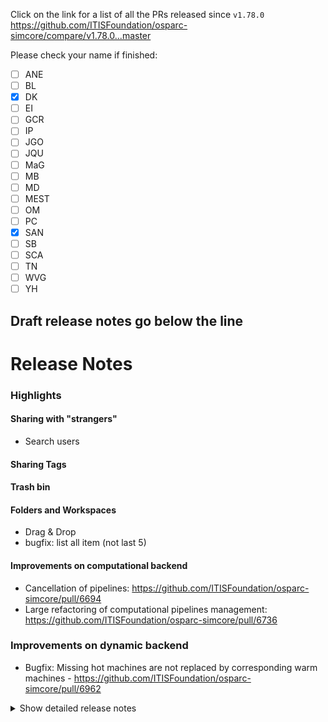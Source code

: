 Click on the link for a list of all the PRs released since `v1.78.0`
https://github.com/ITISFoundation/osparc-simcore/compare/v1.78.0...master

Please check your name if finished:
- [ ] ANE
- [ ] BL
- [x] DK
- [ ] EI
- [ ] GCR
- [ ] IP
- [ ] JGO
- [ ] JQU
- [ ] MaG
- [ ] MB
- [ ] MD
- [ ] MEST
- [ ] OM
- [ ] PC
- [X] SAN
- [ ] SB
- [ ] SCA
- [ ] TN
- [ ] WVG
- [ ] YH

**Draft release notes go below the line**
---
# Release Notes
### Highlights

#### Sharing with "strangers"
- Search users

#### Sharing Tags

#### Trash bin

#### Folders and Workspaces
- Drag & Drop
- bugfix: list all item (not last 5)

#### Improvements on computational backend
- Cancellation of pipelines: https://github.com/ITISFoundation/osparc-simcore/pull/6694
- Large refactoring of computational pipelines management: https://github.com/ITISFoundation/osparc-simcore/pull/6736

### Improvements on dynamic backend
- Bugfix: Missing hot machines are not replaced by corresponding warm machines - https://github.com/ITISFoundation/osparc-simcore/pull/6962

<details>
<summary>Show detailed release notes</summary>

## What's Changed
* 🎨 Tracing: Add more autoinstrumentation, enhance `setup_tracing()` - DON'T DELETE PR BRANCH by @mrnicegyu11 in https://github.com/ITISFoundation/osparc-simcore/pull/6561
* ♻️ Using iso timedelta in settings by @GitHK in https://github.com/ITISFoundation/osparc-simcore/pull/6656
* 🔨Cluster monitoring script: update due to latest changes in osparc-config by @sanderegg in https://github.com/ITISFoundation/osparc-simcore/pull/6672
* 🎨 [Frontend] Highlight workbench elements by @odeimaiz in https://github.com/ITISFoundation/osparc-simcore/pull/6670
* ♻️ Enhanced groups/organizations web-api specs and validation  🚨 by @pcrespov in https://github.com/ITISFoundation/osparc-simcore/pull/6640
* 🎨 [Frontend] Improve Notification texts and Bell's UX by @odeimaiz in https://github.com/ITISFoundation/osparc-simcore/pull/6661
* 🐛 do not send bps metrics where they are less than 1 by @GitHK in https://github.com/ITISFoundation/osparc-simcore/pull/6634
* ♻️ increase timeout on VTK E2E test by @matusdrobuliak66 in https://github.com/ITISFoundation/osparc-simcore/pull/6677
* 🎨 [Frontend] UX: Organization member's management by @odeimaiz in https://github.com/ITISFoundation/osparc-simcore/pull/6676
* 🎨🐛 [Frontend] Notifications: disable unknown resources by @odeimaiz in https://github.com/ITISFoundation/osparc-simcore/pull/6679
* 🎨 [Frontend] Meaningful captions on Confirmation windows by @odeimaiz in https://github.com/ITISFoundation/osparc-simcore/pull/6680
* 🎨 [Frontend] Rephrase sharing messages by @odeimaiz in https://github.com/ITISFoundation/osparc-simcore/pull/6683
* 🐛 [Frontend] Highlight default Pricing Unit by @odeimaiz in https://github.com/ITISFoundation/osparc-simcore/pull/6685
* 🐛 Refactor storage setup functions to avoid errors by @GitHK in https://github.com/ITISFoundation/osparc-simcore/pull/6686
* ♻️ tracing can be disabled on all services by @GitHK in https://github.com/ITISFoundation/osparc-simcore/pull/6682
* ✨ Trash folders by @pcrespov in https://github.com/ITISFoundation/osparc-simcore/pull/6642
* 🎨 [Frontend] Enhance: syncing tree by @odeimaiz in https://github.com/ITISFoundation/osparc-simcore/pull/6687
* ✨Computational backend: persist cancellation request by @sanderegg in https://github.com/ITISFoundation/osparc-simcore/pull/6694
* ♻️ refactor project listing DB function (🚨  We no longer list projects that do not have a product assigned) by @matusdrobuliak66 in https://github.com/ITISFoundation/osparc-simcore/pull/6692
* 🎨 [Frontend] UX: New Workspace and New Organization by @odeimaiz in https://github.com/ITISFoundation/osparc-simcore/pull/6699
* ♻️ Migrates folders and workspaces repositories to asyncpg by @pcrespov in https://github.com/ITISFoundation/osparc-simcore/pull/6688
* 🔨 Fix: e2e Performance Tests in CI by @pcrespov in https://github.com/ITISFoundation/osparc-simcore/pull/6707
* ✅ Extends test_EC2_INSTANCES_ALLOWED_TYPES_empty_not_allowed by @pcrespov in https://github.com/ITISFoundation/osparc-simcore/pull/6705
* ✨ introduce folder full search by @matusdrobuliak66 in https://github.com/ITISFoundation/osparc-simcore/pull/6703
* 🎨Maintenance: make redis client use the client name to ease debugging by @sanderegg in https://github.com/ITISFoundation/osparc-simcore/pull/6700
* 🎨 [Frontend] Make the Light Theme less white by @odeimaiz in https://github.com/ITISFoundation/osparc-simcore/pull/6681
* 🐛 folder full search adding text query parameter by @matusdrobuliak66 in https://github.com/ITISFoundation/osparc-simcore/pull/6716
* ✨ [Frontend] Enh: ``:search`` also ``/folders`` by @odeimaiz in https://github.com/ITISFoundation/osparc-simcore/pull/6713
* 🎨🐛 Enh/fix: frontend knows about ``trashedAt`` by @odeimaiz in https://github.com/ITISFoundation/osparc-simcore/pull/6717
* 🐛 [Frontend] TIP: New plan after creating its template by @odeimaiz in https://github.com/ITISFoundation/osparc-simcore/pull/6710
* 🐛 Fix listing folders in workspace by @matusdrobuliak66 in https://github.com/ITISFoundation/osparc-simcore/pull/6718
* ✨ instrument (opentelemetry) httpx clients by @bisgaard-itis in https://github.com/ITISFoundation/osparc-simcore/pull/6715
* 🎨 [Frontend] UX: Create Study from Template by @odeimaiz in https://github.com/ITISFoundation/osparc-simcore/pull/6706
* 🎨Computation backend: refactor director-v2 internal computational scheduler to be less resource heavy by @sanderegg in https://github.com/ITISFoundation/osparc-simcore/pull/6696
* 🎨 Adding tracing to `agent` and `dynamic-sidecar` (🏗️ DEVOPS) by @GitHK in https://github.com/ITISFoundation/osparc-simcore/pull/6691
* 🎨 [Frontend] Enh: Tag management by @odeimaiz in https://github.com/ITISFoundation/osparc-simcore/pull/6720
* 🐛 Fix healthcheck in api-server by @bisgaard-itis in https://github.com/ITISFoundation/osparc-simcore/pull/6662
* ✨ add project tags to RUT listing/export by @matusdrobuliak66 in https://github.com/ITISFoundation/osparc-simcore/pull/6722
* ✨ [Frontend] Feature: Announcement generator by @odeimaiz in https://github.com/ITISFoundation/osparc-simcore/pull/6723
* 🐛 [e2e-playwright] Fix tests by @odeimaiz in https://github.com/ITISFoundation/osparc-simcore/pull/6731
* 🐛 [e2e-playwright] Fix tests, 2nd attempt by @odeimaiz in https://github.com/ITISFoundation/osparc-simcore/pull/6735
* ✨Computational backend: refactoring of dv-2 computational scheduler (Part 2) by @sanderegg in https://github.com/ITISFoundation/osparc-simcore/pull/6711
* 🎨 Improving E2E tests: `expected_service_running` by @matusdrobuliak66 in https://github.com/ITISFoundation/osparc-simcore/pull/6739
* 🐛 adding missing db insert field by @matusdrobuliak66 in https://github.com/ITISFoundation/osparc-simcore/pull/6742
* 🎨 adding `asyncpg` to director-v2 by @matusdrobuliak66 in https://github.com/ITISFoundation/osparc-simcore/pull/6746
* Bump codecov/codecov-action from 4.6.0 to 5.0.2 by @dependabot in https://github.com/ITISFoundation/osparc-simcore/pull/6749
* 🎨 web-server api: ordering parameters and simplified openapi specs for complex query parameters by @pcrespov in https://github.com/ITISFoundation/osparc-simcore/pull/6737
* 🐛 [e2e] Fix tests, 3rd attempt by @odeimaiz in https://github.com/ITISFoundation/osparc-simcore/pull/6740
* ♻️⬆️ Migrating director service to fastapi ⚠️ 🚨 by @pcrespov in https://github.com/ITISFoundation/osparc-simcore/pull/6657
* Fixed broken cMIS export when service description was missing by @GitHK in https://github.com/ITISFoundation/osparc-simcore/pull/6748
* ✨ [Frontend] Tester Center by @odeimaiz in https://github.com/ITISFoundation/osparc-simcore/pull/6745
* 🎨 [Frontend] Enh: Support multiple announcements by @odeimaiz in https://github.com/ITISFoundation/osparc-simcore/pull/6729
* ♻️ improving e2e tests (socketio reconnect) by @matusdrobuliak66 in https://github.com/ITISFoundation/osparc-simcore/pull/6759
* 🎨 [Frontend] Check all linked nodes exist before loading Study by @odeimaiz in https://github.com/ITISFoundation/osparc-simcore/pull/6762
* 🎨 [e2e][Frontend] Folders and Workspaces related test-ids by @odeimaiz in https://github.com/ITISFoundation/osparc-simcore/pull/6766
* ♻️Director-v0: add setting to control concurrency in client to docker registry by @sanderegg in https://github.com/ITISFoundation/osparc-simcore/pull/6768
* ♻️ OpenTelemetry Enhancements: Filter out healthchecks, add catalog internals instrumentation by @mrnicegyu11 in https://github.com/ITISFoundation/osparc-simcore/pull/6752
* ⚗️ ♻️ improving e2e tests (adding structure for additional CI tests) by @matusdrobuliak66 in https://github.com/ITISFoundation/osparc-simcore/pull/6765
* 🐛 [e2e] Study Options: Open button by @odeimaiz in https://github.com/ITISFoundation/osparc-simcore/pull/6775
* Bump cross-spawn from 7.0.3 to 7.0.5 in /tests/e2e in the npm_and_yarn group across 1 directory by @dependabot in https://github.com/ITISFoundation/osparc-simcore/pull/6743
* ⬆️ Pydantic v2 migration by @sanderegg in https://github.com/ITISFoundation/osparc-simcore/pull/6578
* 📝 `services.md`: autodocs openapi specs and images for each service  by @pcrespov in https://github.com/ITISFoundation/osparc-simcore/pull/6779
* 🐛 Fix Redis DSN scheme generation by @giancarloromeo in https://github.com/ITISFoundation/osparc-simcore/pull/6790
* 🐛 Fixed flaky tests in  services/dynamic-sidecar/tests/unit/test_modules_outputs_event_filter.py by @GitHK in https://github.com/ITISFoundation/osparc-simcore/pull/6795
* 🐛 Use list instead of set when building the expected result by @giancarloromeo in https://github.com/ITISFoundation/osparc-simcore/pull/6796
* 🎨 [Frontend] Sort folders alphabetically by @odeimaiz in https://github.com/ITISFoundation/osparc-simcore/pull/6794
* 🐛🎨♻️Director-v0: improve registry caching by @sanderegg in https://github.com/ITISFoundation/osparc-simcore/pull/6799
* 🐛 Fix OpenTelemetry endpoint URL creation by @giancarloromeo in https://github.com/ITISFoundation/osparc-simcore/pull/6802
* 🐛Director-V0: Legacy services expect Postgres Endpoint as host:port by @sanderegg in https://github.com/ITISFoundation/osparc-simcore/pull/6811
* 🐛 Fix `CLUSTERS_KEEPER_TASK_INTERVAL` env var by @giancarloromeo in https://github.com/ITISFoundation/osparc-simcore/pull/6812
* ⬆️♻️  Fixes openapi specs generators and drops `openapi-core` dependencies by @pcrespov in https://github.com/ITISFoundation/osparc-simcore/pull/6787
* 🐛 [e2e] _open_with_resources by @odeimaiz in https://github.com/ITISFoundation/osparc-simcore/pull/6809
* ✨ Trash workspaces by @pcrespov in https://github.com/ITISFoundation/osparc-simcore/pull/6690
* ✨ [Frontend] Keep console errors by @odeimaiz in https://github.com/ITISFoundation/osparc-simcore/pull/6816
* 🐛Pydantic V2: interpretation of "None" changed by @sanderegg in https://github.com/ITISFoundation/osparc-simcore/pull/6820
* ✨Director-v0: added background task that pre-builds the registry cache by @sanderegg in https://github.com/ITISFoundation/osparc-simcore/pull/6814
* 🎨🔨 Improve workflow for performance tests by @bisgaard-itis in https://github.com/ITISFoundation/osparc-simcore/pull/6815
* 🐛 Fixed issue with serialisation of docker specs by @GitHK in https://github.com/ITISFoundation/osparc-simcore/pull/6819
* 🐛 Fix URL serialization in `/invitations:extract` endpoint by @giancarloromeo in https://github.com/ITISFoundation/osparc-simcore/pull/6808
* 🐛 Fix Color serialization in Pydantic v2 by @giancarloromeo in https://github.com/ITISFoundation/osparc-simcore/pull/6821
* 🐛 [Frontend] Studies: list more than 5 studies in folder by @odeimaiz in https://github.com/ITISFoundation/osparc-simcore/pull/6813
* Bump codecov/codecov-action from 4.5.0 to 5.0.7 by @dependabot in https://github.com/ITISFoundation/osparc-simcore/pull/6826
* ♻️✨ [Frontend] Enh: model Groups and Users. And their Store by @odeimaiz in https://github.com/ITISFoundation/osparc-simcore/pull/6769
* 🐛 Fixes OrderBy serialization error in pydanticv2 by @pcrespov in https://github.com/ITISFoundation/osparc-simcore/pull/6828
* 🎨 Serialize Colors as HEX by @giancarloromeo in https://github.com/ITISFoundation/osparc-simcore/pull/6839
* ⬆️ Maintenance: bump all dependencies for `dynamic-scheduler` service by @GitHK in https://github.com/ITISFoundation/osparc-simcore/pull/6842
* 🎨 Allow to have multiple consumers for the same queue in 1 application and allow to optionally define queue name by @sanderegg in https://github.com/ITISFoundation/osparc-simcore/pull/6838
* ♻️ `aiohttp` deprecation: Using `web.json_response` to return `2XX` responses instead of raising `HttpException` by @pcrespov in https://github.com/ITISFoundation/osparc-simcore/pull/6829
* ⬆️ Maintenance: bump all dependencies for `agent` service by @GitHK in https://github.com/ITISFoundation/osparc-simcore/pull/6840
* Bump astral-sh/setup-uv from 3 to 4 by @dependabot in https://github.com/ITISFoundation/osparc-simcore/pull/6825
* ⬆️ Maintenance: bump all dependencies for `dynamic-sidecar` service by @GitHK in https://github.com/ITISFoundation/osparc-simcore/pull/6841
* 🎨  webserver's trash flag by @pcrespov in https://github.com/ITISFoundation/osparc-simcore/pull/6850
* 🐛 [Frontend] pydanticV2: Decimals are now Strings by @odeimaiz in https://github.com/ITISFoundation/osparc-simcore/pull/6853
* ⬆️ Maintenance: upgrades `invitations` service requirements by @pcrespov in https://github.com/ITISFoundation/osparc-simcore/pull/6847
* 🎨  api-server's LogStreamerRegistionConflictError not logged as a server error anymore by @pcrespov in https://github.com/ITISFoundation/osparc-simcore/pull/6856
* ♻️ Update `PROJECTS_INACTIVITY_INTERVAL` env var format by @giancarloromeo in https://github.com/ITISFoundation/osparc-simcore/pull/6797
* 🐛 Fix `*Url`s serialization by @giancarloromeo in https://github.com/ITISFoundation/osparc-simcore/pull/6852
* 🎨 web-api: Simpler error models and auto-generated errors in OAS by @pcrespov in https://github.com/ITISFoundation/osparc-simcore/pull/6855
* ⬆️ Maintenance: upgrades `payments` service requirements by @pcrespov in https://github.com/ITISFoundation/osparc-simcore/pull/6848
* 🎨 Enables trash in web-api by @pcrespov in https://github.com/ITISFoundation/osparc-simcore/pull/6861
* ⬆️ Upgrades deprecated pydantic calls repo-wide by @pcrespov in https://github.com/ITISFoundation/osparc-simcore/pull/6864
* ✨ [Frontend] Trash bin by @odeimaiz in https://github.com/ITISFoundation/osparc-simcore/pull/6590
* 🎨 web-server: exception handling framework by @pcrespov in https://github.com/ITISFoundation/osparc-simcore/pull/6655
* ♻️ Remove deprecated `from_orm` method (Pydantic v2) by @giancarloromeo in https://github.com/ITISFoundation/osparc-simcore/pull/6869
* 🎨Computational backend: DV-2 computational scheduler becomes replicable (🗃️🚨) by @sanderegg in https://github.com/ITISFoundation/osparc-simcore/pull/6736
* ✨ [Frontend] VIP Market PoC by @odeimaiz in https://github.com/ITISFoundation/osparc-simcore/pull/6862
* ✨ introduce search parameter to the listing workspaces by @matusdrobuliak66 in https://github.com/ITISFoundation/osparc-simcore/pull/6872
* ♻️Pydantic V2 and SQLAlchemy warning fixes by @sanderegg in https://github.com/ITISFoundation/osparc-simcore/pull/6877
* ♻️ Maintenance: removing/adding EFS env vars :warning:  by @matusdrobuliak66 in https://github.com/ITISFoundation/osparc-simcore/pull/6837
* 🐛 fix github ci by @matusdrobuliak66 in https://github.com/ITISFoundation/osparc-simcore/pull/6892
* 🎨 moving folders to workspaces by @matusdrobuliak66 in https://github.com/ITISFoundation/osparc-simcore/pull/6851
* 🎨 [Frontend] Show support email in About window by @odeimaiz in https://github.com/ITISFoundation/osparc-simcore/pull/6890
* 💣 Remove osparc-gateway-server and clusters endpoints by @sanderegg in https://github.com/ITISFoundation/osparc-simcore/pull/6881
* ♻️ refactor RUT to use new transactional context by @matusdrobuliak66 in https://github.com/ITISFoundation/osparc-simcore/pull/6874
* ✨Adding dynamic services monitoring dashboard (⚠️devops) by @GitHK in https://github.com/ITISFoundation/osparc-simcore/pull/6784
* 🐛🎨 [Frontend] Various bug fixes: new tag from Study, Checkpoint viewer, Leave study message by @odeimaiz in https://github.com/ITISFoundation/osparc-simcore/pull/6878
* 🎨 [Frontend] Study name to Tab by @odeimaiz in https://github.com/ITISFoundation/osparc-simcore/pull/6888
* 🐛 Fix Decimal serialization by @giancarloromeo in https://github.com/ITISFoundation/osparc-simcore/pull/6854
* 🔒️ Remove sensitive data from logs by @giancarloromeo in https://github.com/ITISFoundation/osparc-simcore/pull/6905
* ✨ [Frontend] listen to iframe messages PoC by @odeimaiz in https://github.com/ITISFoundation/osparc-simcore/pull/6884
* 🐛 Making dy-sidecar start faster when volumes contain data by @GitHK in https://github.com/ITISFoundation/osparc-simcore/pull/6886
* ♻️ adjust rclone defaults ⚠️ by @GitHK in https://github.com/ITISFoundation/osparc-simcore/pull/6885
* 🎨 adding new scheduling mode to dynamic-scheduler ⚠️ by @GitHK in https://github.com/ITISFoundation/osparc-simcore/pull/6889
* ⬆️♻️ Updates pydantic repo-wide to the same version and fixes new issues in all services by @pcrespov in https://github.com/ITISFoundation/osparc-simcore/pull/6882
* 🐛 [Frontend] Fix: Move folder to a different workspace and subfolder by @odeimaiz in https://github.com/ITISFoundation/osparc-simcore/pull/6903
* ✨ Introduce vip models pricing 1 of 2 parts by @matusdrobuliak66 in https://github.com/ITISFoundation/osparc-simcore/pull/6897
* 🎨 Tracing: instrument logs and ensure traces are propagated through `asyncio.Queue`s by @bisgaard-itis in https://github.com/ITISFoundation/osparc-simcore/pull/6857
* 🐛 ensure backwards compatibility of api server by @bisgaard-itis in https://github.com/ITISFoundation/osparc-simcore/pull/6866
* ⬆️Upgrade dask related libraries and services (⚠️🚨) by @sanderegg in https://github.com/ITISFoundation/osparc-simcore/pull/6873
* 🐛 ensure api spec ci jobs only run during prs by @bisgaard-itis in https://github.com/ITISFoundation/osparc-simcore/pull/6912
* ✨ web-api: user's privacy settings by @pcrespov in https://github.com/ITISFoundation/osparc-simcore/pull/6904
* ⬆️Full upgrade autoscaling/clusters-keeper by @sanderegg in https://github.com/ITISFoundation/osparc-simcore/pull/6915
* ⚗️CI: Separate image building of frontend by @sanderegg in https://github.com/ITISFoundation/osparc-simcore/pull/6918
* ⚗️ remove api checks from system tests by @bisgaard-itis in https://github.com/ITISFoundation/osparc-simcore/pull/6920
* ♻️ redirect `list_dynamic_services` via dynamic-scheduler by @GitHK in https://github.com/ITISFoundation/osparc-simcore/pull/6893
* ⬆️ Maintenance: upgrades `catalog` service requirements by @pcrespov in https://github.com/ITISFoundation/osparc-simcore/pull/6846
* ✨ [Frontend] Username and Privacy settings by @odeimaiz in https://github.com/ITISFoundation/osparc-simcore/pull/6916
* 🎨 [Frontend] Friendlier logger by @odeimaiz in https://github.com/ITISFoundation/osparc-simcore/pull/6907
* ♻️ Add startup logs to RUT by @matusdrobuliak66 in https://github.com/ITISFoundation/osparc-simcore/pull/6921
* 🎨 ensure job runs also if not in pr by @bisgaard-itis in https://github.com/ITISFoundation/osparc-simcore/pull/6923
* 🐛 Fix incorrect logic determining api-check github job by @bisgaard-itis in https://github.com/ITISFoundation/osparc-simcore/pull/6925
* 🐛 Fix failing opentelemetry unit test by @matusdrobuliak66 in https://github.com/ITISFoundation/osparc-simcore/pull/6927
* ♻️ RUT: add pricing plan `LICENSE` type 🗃️ by @matusdrobuliak66 in https://github.com/ITISFoundation/osparc-simcore/pull/6922
* ♻️ refactor github workflow file by @bisgaard-itis in https://github.com/ITISFoundation/osparc-simcore/pull/6926
* ♻️ Refactor API-keys service by @giancarloromeo in https://github.com/ITISFoundation/osparc-simcore/pull/6843
* ⬆️ upgrade api-server dependencies by @bisgaard-itis in https://github.com/ITISFoundation/osparc-simcore/pull/6860
* 🐛 [Frontend] Fix: e2e-portal's browser doesn't support ``replaceAll`` by @odeimaiz in https://github.com/ITISFoundation/osparc-simcore/pull/6932
* 🐛 Fix list jobs issue which occurred when upgrade api server dependencies by @bisgaard-itis in https://github.com/ITISFoundation/osparc-simcore/pull/6933
* ✨♻️ webserver: refactored groups plugin and new user privacy compliance by @pcrespov in https://github.com/ITISFoundation/osparc-simcore/pull/6917
* ♻️ exposing `dynamic-scheduler` interface by default  on `/dynamic-scheduler/` by @GitHK in https://github.com/ITISFoundation/osparc-simcore/pull/6906
* ✨ introduce `licensed_items_purchases` endpoints 🗃️ by @matusdrobuliak66 in https://github.com/ITISFoundation/osparc-simcore/pull/6928
* 🎨 [Frontend] Enh: users are identified by username by @odeimaiz in https://github.com/ITISFoundation/osparc-simcore/pull/6934
* 🐛 Fixes web-api: issues on groups entrypoints by @pcrespov in https://github.com/ITISFoundation/osparc-simcore/pull/6939
* 🐛Fix opentelemetry detach bug by @bisgaard-itis in https://github.com/ITISFoundation/osparc-simcore/pull/6941
* 🎨 [Frontend] Connect Anatomical modes to Licensed items by @odeimaiz in https://github.com/ITISFoundation/osparc-simcore/pull/6911
* ✨Autoscaling: scale down while in use 🚨 by @sanderegg in https://github.com/ITISFoundation/osparc-simcore/pull/6898
* ✨ introduce webserver rpc endpoints for licenses by @matusdrobuliak66 in https://github.com/ITISFoundation/osparc-simcore/pull/6946
* 🐛♻️ web-api: fixes adding group member by user-name and some cleanup by @pcrespov in https://github.com/ITISFoundation/osparc-simcore/pull/6940
* 🐛Autoscaling: Fixes return value of Docker node activation by @sanderegg in https://github.com/ITISFoundation/osparc-simcore/pull/6953
* 🎨 [Frontend] Avatar for users with hidden email by @odeimaiz in https://github.com/ITISFoundation/osparc-simcore/pull/6952
* 🐛 Fix issue with sending metrics that are None to Prometheus by @GitHK in https://github.com/ITISFoundation/osparc-simcore/pull/6951
* 🎨 E2E TIP test: use default timeout 30 seconds by @matusdrobuliak66 in https://github.com/ITISFoundation/osparc-simcore/pull/6956
* ♻️ Clean deprecated (Pydantic v2) by @giancarloromeo in https://github.com/ITISFoundation/osparc-simcore/pull/6955
* 🎨 [Frontend] Multiselect data by @odeimaiz in https://github.com/ITISFoundation/osparc-simcore/pull/6896
* ✨ Expose `/licensed-items` endpoint in api server by @bisgaard-itis in https://github.com/ITISFoundation/osparc-simcore/pull/6958
* 🐛 Fix deletion of files in folders by @giancarloromeo in https://github.com/ITISFoundation/osparc-simcore/pull/6935
* 🐛Autoscaling: Warm buffers do not replace hot buffers by @sanderegg in https://github.com/ITISFoundation/osparc-simcore/pull/6962
* ✨ [Frontend] Drag&Drop: Projects and Folders by @odeimaiz in https://github.com/ITISFoundation/osparc-simcore/pull/6957
* 🎨 [Frontend] Expose tags in Usage table by @odeimaiz in https://github.com/ITISFoundation/osparc-simcore/pull/6961
* 🐛 Update state when patching node by @giancarloromeo in https://github.com/ITISFoundation/osparc-simcore/pull/6970
* 🐛🎨 [Frontend] Fix: Filter and focus Service Catalog items by @odeimaiz in https://github.com/ITISFoundation/osparc-simcore/pull/6969
* ♻️ rerouted `update projects networks` via `dynamic-scheduler` by @GitHK in https://github.com/ITISFoundation/osparc-simcore/pull/6945
* ♻️  web-server: Refactor `users` domain  for improved layer separation and upgrading to asyncpg by @pcrespov in https://github.com/ITISFoundation/osparc-simcore/pull/6937
* ♻️ Containers are also removed via agent when the dynamic-sidecar is stopped (⚠️ devops) by @GitHK in https://github.com/ITISFoundation/osparc-simcore/pull/6924
* ♻️ Redirecting `inputs retrieval` via `dynamic-scheduler` ⚠️ by @GitHK in https://github.com/ITISFoundation/osparc-simcore/pull/6908
* ♻️ reroute `user services restart` via `dynamic-scheduler` by @GitHK in https://github.com/ITISFoundation/osparc-simcore/pull/6943
* 🎨 [Frontend] Enh Drag&Drop: Drop on Trash by @odeimaiz in https://github.com/ITISFoundation/osparc-simcore/pull/6972
* ♻️Computation backend: clean comp_tasks DB (🗃️) by @sanderegg in https://github.com/ITISFoundation/osparc-simcore/pull/6968
* 🐛 Update webserver's swagger ui by @bisgaard-itis in https://github.com/ITISFoundation/osparc-simcore/pull/6971
* ✨ Introduce license item checkout & release functionality (🗃️) by @matusdrobuliak66 in https://github.com/ITISFoundation/osparc-simcore/pull/6960
* 🎨 add `license_key` field (🗃️) by @matusdrobuliak66 in https://github.com/ITISFoundation/osparc-simcore/pull/6978
* 🐛 add `ProjectInvalidRightsError` to folders exception handling by @matusdrobuliak66 in https://github.com/ITISFoundation/osparc-simcore/pull/6979
* 🐛 Sync nodes when patching by @giancarloromeo in https://github.com/ITISFoundation/osparc-simcore/pull/6973
* 🎨 expose `service_run_id` as an env var for both comp and new style dynamic services by @GitHK in https://github.com/ITISFoundation/osparc-simcore/pull/6942
* 🎨 release license seats on issues by @matusdrobuliak66 in https://github.com/ITISFoundation/osparc-simcore/pull/6980
* ♻️ reroute `get project inactivity` via `dynamic-scheduler` by @GitHK in https://github.com/ITISFoundation/osparc-simcore/pull/6949
* 🐛 Fix pagination for empty chunks by @giancarloromeo in https://github.com/ITISFoundation/osparc-simcore/pull/6985
* ✨ Get and search users applying privacy settings 🗃️ by @pcrespov in https://github.com/ITISFoundation/osparc-simcore/pull/6966
* Fix Pydantic serialization warnings by @giancarloromeo in https://github.com/ITISFoundation/osparc-simcore/pull/6992
* 🎨 expose listing license checkouts for frontend by @matusdrobuliak66 in https://github.com/ITISFoundation/osparc-simcore/pull/6987
* 🐛 Fixed issue with query params validation in `dynamic-scheduler` by @GitHK in https://github.com/ITISFoundation/osparc-simcore/pull/6989
* ✨ [Frontend] Search users for sharing by @odeimaiz in https://github.com/ITISFoundation/osparc-simcore/pull/6974
* 🐛 Database: added comp_tasks submit column back for legacy services (🗃️) by @sanderegg in https://github.com/ITISFoundation/osparc-simcore/pull/7003
* 🐛 [Frontend] bugfix: open folder after deleting file by @odeimaiz in https://github.com/ITISFoundation/osparc-simcore/pull/6997
* 🐛 [Frontend] Fix: Drop on folder card by @odeimaiz in https://github.com/ITISFoundation/osparc-simcore/pull/6977
* ⬆️Maintenance: Upgrade CI UV action and UV to 0.5.x by @sanderegg in https://github.com/ITISFoundation/osparc-simcore/pull/7006
* ✨ web-api: share tags by @pcrespov in https://github.com/ITISFoundation/osparc-simcore/pull/6998
* 🐛 unarchiving_utils are now based on 7zip cli by @GitHK in https://github.com/ITISFoundation/osparc-simcore/pull/6959
* 🎨🐛 web-api: projects search can query filters and fixes on projects repo by @pcrespov in https://github.com/ITISFoundation/osparc-simcore/pull/7004
* 🐛 fixes unhandled access-rights exception in `projects` by @pcrespov in https://github.com/ITISFoundation/osparc-simcore/pull/7012
* ✨Infra: Build for arm64 by @sanderegg in https://github.com/ITISFoundation/osparc-simcore/pull/6984
* ♻️Maintenance: Refactoring of redis client structure by @sanderegg in https://github.com/ITISFoundation/osparc-simcore/pull/7015
* ♻️🐛 [Frontend] update trashed calls by @odeimaiz in https://github.com/ITISFoundation/osparc-simcore/pull/7014
* 🐛 efs - deletion of data run in executor by @matusdrobuliak66 in https://github.com/ITISFoundation/osparc-simcore/pull/7013
* ✨ [Frontend] Feature: Share Tags by @odeimaiz in https://github.com/ITISFoundation/osparc-simcore/pull/6899
* 🐛 Fixes invalid invitation link by @pcrespov in https://github.com/ITISFoundation/osparc-simcore/pull/7017
* ✨ Expose licensing endpoints in api server by @bisgaard-itis in https://github.com/ITISFoundation/osparc-simcore/pull/7009
* 🐛🎨 [Frontend] Reduce number of (unnecessary) PATCH calls at Study open by @odeimaiz in https://github.com/ITISFoundation/osparc-simcore/pull/7019


**Full Changelog**: https://github.com/ITISFoundation/osparc-simcore/compare/v1.78.0...v1.79.0
</details>
